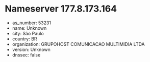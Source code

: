 # Nameserver 177.8.173.164

* as_number: 53231
* name: Unknown
* city: São Paulo
* country: BR
* organization: GRUPOHOST COMUNICACAO MULTIMIDIA LTDA
* version: Unknown
* dnssec: false
